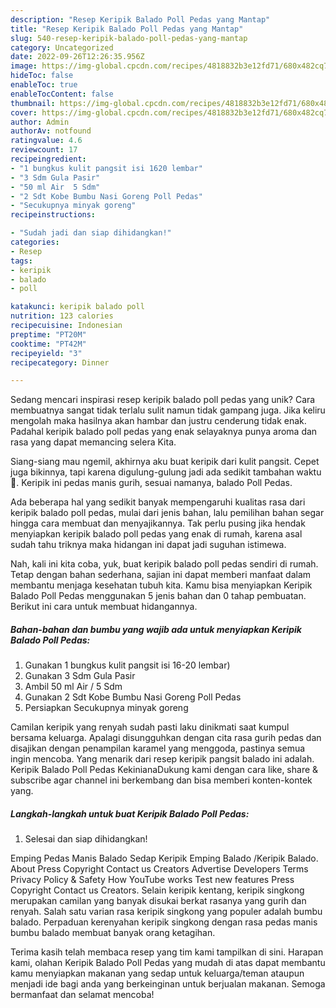 ```yaml
---
description: "Resep Keripik Balado Poll Pedas yang Mantap"
title: "Resep Keripik Balado Poll Pedas yang Mantap"
slug: 540-resep-keripik-balado-poll-pedas-yang-mantap
category: Uncategorized
date: 2022-09-26T12:26:35.956Z
image: https://img-global.cpcdn.com/recipes/4818832b3e12fd71/680x482cq70/keripik-balado-poll-pedas-foto-resep-utama.jpg
hideToc: false
enableToc: true
enableTocContent: false
thumbnail: https://img-global.cpcdn.com/recipes/4818832b3e12fd71/680x482cq70/keripik-balado-poll-pedas-foto-resep-utama.jpg
cover: https://img-global.cpcdn.com/recipes/4818832b3e12fd71/680x482cq70/keripik-balado-poll-pedas-foto-resep-utama.jpg
author: Admin
authorAv: notfound
ratingvalue: 4.6
reviewcount: 17
recipeingredient:
- "1 bungkus kulit pangsit isi 1620 lembar"
- "3 Sdm Gula Pasir"
- "50 ml Air  5 Sdm"
- "2 Sdt Kobe Bumbu Nasi Goreng Poll Pedas"
- "Secukupnya minyak goreng"
recipeinstructions:

- "Sudah jadi dan siap dihidangkan!"
categories:
- Resep
tags:
- keripik
- balado
- poll

katakunci: keripik balado poll 
nutrition: 123 calories
recipecuisine: Indonesian
preptime: "PT20M"
cooktime: "PT42M"
recipeyield: "3"
recipecategory: Dinner

---
```





Sedang mencari inspirasi resep keripik balado poll pedas yang unik? Cara membuatnya sangat tidak terlalu sulit namun tidak gampang juga. Jika keliru mengolah maka hasilnya akan hambar dan justru cenderung tidak enak. Padahal keripik balado poll pedas yang enak selayaknya punya aroma dan rasa yang dapat memancing selera Kita.





Siang-siang mau ngemil, akhirnya aku buat keripik dari kulit pangsit. Cepet juga bikinnya, tapi karena digulung-gulung jadi ada sedikit tambahan waktu 🤭. Keripik ini pedas manis gurih, sesuai namanya, balado Poll Pedas.

Ada beberapa hal yang sedikit banyak mempengaruhi kualitas rasa dari keripik balado poll pedas, mulai dari jenis bahan, lalu pemilihan bahan segar hingga cara membuat dan menyajikannya. Tak perlu pusing jika hendak menyiapkan keripik balado poll pedas yang enak di rumah, karena asal sudah tahu triknya maka hidangan ini dapat jadi suguhan istimewa.






Nah, kali ini kita coba, yuk, buat keripik balado poll pedas sendiri di rumah. Tetap dengan bahan sederhana, sajian ini dapat memberi manfaat dalam membantu menjaga kesehatan tubuh kita. Kamu bisa menyiapkan Keripik Balado Poll Pedas menggunakan 5 jenis bahan dan 0 tahap pembuatan. Berikut ini cara untuk membuat hidangannya.

<!--inarticleads1-->

##### Bahan-bahan dan bumbu yang wajib ada untuk menyiapkan Keripik Balado Poll Pedas:

1. Gunakan 1 bungkus kulit pangsit isi 16-20 lembar)
1. Gunakan 3 Sdm Gula Pasir
1. Ambil 50 ml Air / 5 Sdm
1. Gunakan 2 Sdt Kobe Bumbu Nasi Goreng Poll Pedas
1. Persiapkan Secukupnya minyak goreng


Camilan keripik yang renyah sudah pasti laku dinikmati saat kumpul bersama keluarga. Apalagi disungguhkan dengan cita rasa gurih pedas dan disajikan dengan penampilan karamel yang menggoda, pastinya semua ingin mencoba. Yang menarik dari resep keripik pangsit balado ini adalah. Keripik Balado Poll Pedas KekinianaDukung kami dengan cara like, share &amp; subscribe agar channel ini berkembang dan bisa memberi konten-kontek yang. 

<!--inarticleads2-->

##### Langkah-langkah untuk buat Keripik Balado Poll Pedas:


1. Selesai dan siap dihidangkan!

Emping Pedas Manis Balado Sedap Keripik Emping Balado /Keripik Balado. About Press Copyright Contact us Creators Advertise Developers Terms Privacy Policy &amp; Safety How YouTube works Test new features Press Copyright Contact us Creators. Selain keripik kentang, keripik singkong merupakan camilan yang banyak disukai berkat rasanya yang gurih dan renyah. Salah satu varian rasa keripik singkong yang populer adalah bumbu balado. Perpaduan kerenyahan keripik singkong dengan rasa pedas manis bumbu balado membuat banyak orang ketagihan. 

Terima kasih telah membaca resep yang tim kami tampilkan di sini. Harapan kami, olahan Keripik Balado Poll Pedas yang mudah di atas dapat membantu kamu menyiapkan makanan yang sedap untuk keluarga/teman ataupun menjadi ide bagi anda yang berkeinginan untuk berjualan makanan. Semoga bermanfaat dan selamat mencoba!
